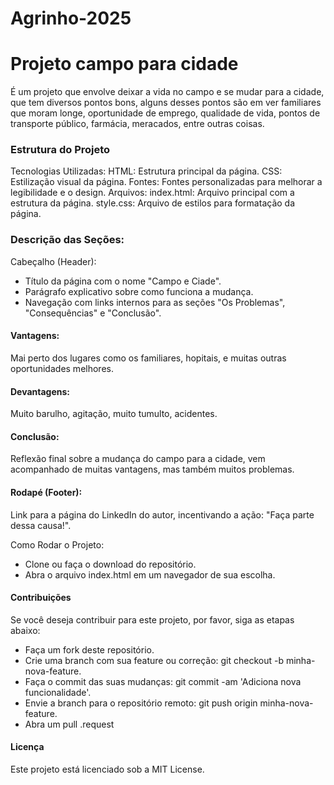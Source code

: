 # Agrinho-2025
# Projeto campo para cidade
É um projeto que envolve deixar a vida no campo e se mudar para a cidade, que tem diversos pontos  bons, alguns desses pontos são em ver familiares que moram longe, oportunidade de emprego, qualidade de vida, pontos de transporte público, farmácia, meracados, entre outras coisas.

### Estrutura do Projeto
Tecnologias Utilizadas:
HTML: Estrutura principal da página.
CSS: Estilização visual da página.
Fontes: Fontes personalizadas para melhorar a legibilidade e o design.
Arquivos:
index.html: Arquivo principal com a estrutura da página.
style.css: Arquivo de estilos para formatação da página.

### Descrição das Seções:
Cabeçalho (Header):
* Título da página com o nome "Campo e Ciade".
* Parágrafo explicativo sobre como funciona a mudança.
* Navegação com links internos para as seções "Os Problemas", "Consequências" e "Conclusão".

#### Vantagens:
Mai perto dos lugares como os familiares, hopitais, e muitas outras oportunidades melhores.


#### Devantagens:
Muito barulho, agitação, muito tumulto, acidentes.

#### Conclusão:

Reflexão final sobre a mudança do campo para a cidade, vem acompanhado de muitas vantagens, mas também muitos problemas.

#### Rodapé (Footer):

Link para a página do LinkedIn do autor, incentivando a ação: "Faça parte dessa causa!".

Como Rodar o Projeto:
* Clone ou faça o download do repositório.
* Abra o arquivo index.html em um navegador de sua escolha.

#### Contribuições
Se você deseja contribuir para este projeto, por favor, siga as etapas abaixo:
* Faça um fork deste repositório.
* Crie uma branch com sua feature ou correção: git checkout -b minha-nova-feature.
* Faça o commit das suas mudanças: git commit -am 'Adiciona nova funcionalidade'.
* Envie a branch para o repositório remoto: git push origin minha-nova-feature.
* Abra um pull .request

#### Licença
Este projeto está licenciado sob a MIT License.